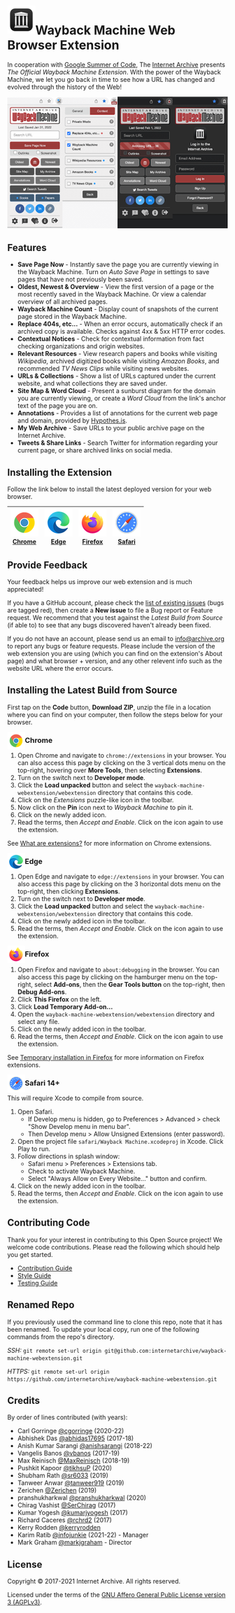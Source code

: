 <img width="64px" align="left" src="webextension/images/app-icon/app-icon128.png">

# Wayback Machine Web Browser Extension

In cooperation with [Google Summer of Code](https://summerofcode.withgoogle.com), The [Internet Archive](https://archive.org) presents *The Official Wayback Machine Extension*. With the power of the Wayback Machine, we let you go back in time to see how a URL has changed and evolved through the history of the Web!

![screenshot](graphics/screenshots/popups.png)


## Features

- **Save Page Now** - Instantly save the page you are currently viewing in the Wayback Machine. Turn on *Auto Save Page* in settings to save pages that have not previously been saved.
- **Oldest, Newest &amp; Overview** - View the first version of a page or the most recently saved in the Wayback Machine. Or view a calendar overview of all archived pages.
- **Wayback Machine Count** - Display count of snapshots of the current page stored in the Wayback Machine.
- **Replace 404s, etc...** - When an error occurs, automatically check if an archived copy is available. Checks against 4xx &amp; 5xx HTTP error codes.
- **Contextual Notices** - Check for contextual information from fact checking organizations and origin websites.
- **Relevant Resources** - View research papers and books while visiting *Wikipedia*, archived digitized books while visiting *Amazon Books*, and recommended *TV News Clips* while visiting news websites.
- **URLs &amp; Collections** - Show a list of URLs captured under the current website, and what collections they are saved under.
- **Site Map &amp; Word Cloud** - Present a sunburst diagram for the domain you are currently viewing, or create a *Word Cloud* from the link's anchor text of the page you are on.
- **Annotations** - Provides a list of annotations for the current web page and domain, provided by [Hypothes.is](https://web.hypothes.is).
- **My Web Archive** - Save URLs to your public archive page on the Internet Archive.
- **Tweets &amp; Share Links** - Search Twitter for information regarding your current page, or share archived links on social media.


## Installing the Extension

Follow the link below to install the latest deployed version for your web browser.

| [![Chrome](webextension/images/about/chrome64.png)<br> Chrome](https://chrome.google.com/webstore/detail/wayback-machine/fpnmgdkabkmnadcjpehmlllkndpkmiak) | [![Edge](webextension/images/about/edge64.png)<br> Edge](https://microsoftedge.microsoft.com/addons/detail/wayback-machine/kjmickeoogghaimmomagaghnogelpcpn) | [![Firefox](webextension/images/about/firefox64.png)<br> Firefox](https://addons.mozilla.org/en-US/firefox/addon/wayback-machine_new/) | [![Safari](webextension/images/about/safari64.png)<br> Safari](https://apps.apple.com/us/app/wayback-machine/id1472432422?mt=12) |
| -- | -- | -- | -- |


## Provide Feedback

Your feedback helps us improve our web extension and is much appreciated!

If you have a GitHub account, please check the [list of existing issues](https://github.com/internetarchive/wayback-machine-webextension/issues) (bugs are tagged red), then create a **New issue** to file a Bug report or Feature request. We recommend that you test against the _Latest Build from Source_ (if able to) to see that any bugs discovered haven't already been fixed.

If you do not have an account, please send us an email to info@archive.org to report any bugs or feature requests. Please include the version of the web extension you are using (which you can find on the extension's About page) and what browser + version, and any other relevent info such as the website URL where the error occurs.


## Installing the Latest Build from Source

First tap on the **Code** button, **Download ZIP**, unzip the file in a location where you can find on your computer, then follow the steps below for your browser.

<img width="40px" align="left" src="webextension/images/about/chrome64.png">

### Chrome

1. Open Chrome and navigate to `chrome://extensions` in your browser. You can also access this page by clicking on the 3 vertical dots menu on the top-right, hovering over **More Tools**, then selecting **Extensions**.
2. Turn on the switch next to **Developer mode**.
3. Click the **Load unpacked** button and select the `wayback-machine-webextension/webextension` directory that contains this code.
4. Click on the *Extensions* puzzle-like icon in the toolbar.
5. Now click on the **Pin** icon next to *Wayback Machine* to pin it.
6. Click on the newly added icon.
7. Read the terms, then *Accept and Enable*. Click on the icon again to use the extension.

See [What are extensions?](https://developer.chrome.com/extensions) for more information on Chrome extensions.

<img width="40px" align="left" src="webextension/images/about/edge64.png">

### Edge

1. Open Edge and navigate to `edge://extensions` in your browser. You can also access this page by clicking on the 3 horizontal dots menu on the top-right, then clicking **Extensions**.
2. Turn on the switch next to **Developer mode**.
3. Click the **Load unpacked** button and select the `wayback-machine-webextension/webextension` directory that contains this code.
4. Click on the newly added icon in the toolbar.
5. Read the terms, then *Accept and Enable*. Click on the icon again to use the extension.

<img width="40px" align="left" src="webextension/images/about/firefox64.png">

### Firefox

1. Open Firefox and navigate to `about:debugging` in the browser. You can also access this page by clicking on the hamburger menu on the top-right, select **Add-ons**, then the **Gear Tools button** on the top-right, then **Debug Add-ons**.
2. Click **This Firefox** on the left.
3. Click **Load Temporary Add-on...**
4. Open the `wayback-machine-webextension/webextension` directory and select any file.
5. Click on the newly added icon in the toolbar.
6. Read the terms, then *Accept and Enable*. Click on the icon again to use the extension.

See [Temporary installation in Firefox](https://extensionworkshop.com/documentation/develop/temporary-installation-in-firefox/) for more information on Firefox extensions.

<img width="40px" align="left" src="webextension/images/about/safari64.png">

### Safari 14+

This will require Xcode to compile from source.

1. Open Safari.
   - If Develop menu is hidden, go to Preferences > Advanced > check "Show Develop menu in menu bar".
   - Then Develop menu > Allow Unsigned Extensions (enter password).
2. Open the project file `safari/Wayback Machine.xcodeproj` in Xcode. Click Play to run.
3. Follow directions in splash window:
   - Safari menu > Preferences > Extensions tab.
   - Check to activate Wayback Machine.
   - Select "Always Allow on Every Website..." button and confirm.
4. Click on the newly added icon in the toolbar.
5. Read the terms, then *Accept and Enable*. Click on the icon again to use the extension.


## Contributing Code

Thank you for your interest in contributing to this Open Source project! We welcome code contributions. Please read the following which should help you get started.

- [Contribution Guide](CONTRIBUTING.md)
- [Style Guide](STYLE_GUIDE.md)
- [Testing Guide](TESTING_GUIDE.md)


## Renamed Repo

If you previously used the command line to clone this repo, note that it has been renamed. To update your local copy, run one of the following commands from the repo's directory.

*SSH:* `git remote set-url origin git@github.com:internetarchive/wayback-machine-webextension.git`

*HTTPS:* `git remote set-url origin https://github.com/internetarchive/wayback-machine-webextension.git`


## Credits

By order of lines contributed (with years):

- Carl Gorringe [@cgorringe](https://github.com/cgorringe) (2020-22)
- Abhishek Das [@abhidas17695](https://github.com/abhidas17695) (2017-18)
- Anish Kumar Sarangi [@anishsarangi](https://github.com/anishsarangi) (2018-22)
- Vangelis Banos [@vbanos](https://github.com/vbanos) (2017-19)
- Max Reinisch [@MaxReinisch](https://github.com/maxreinisch) (2018-19)
- Pushkit Kapoor [@tikhsuP](https://github.com/tikhsuP) (2020)
- Shubham Rath [@sr6033](https://github.com/sr6033) (2019)
- Tanweer Anwar [@tanweer919](https://github.com/tanweer919) (2019)
- Zerichen [@Zerichen](https://github.com/Zerichen) (2019)
- pranshukharkwal [@pranshukharkwal](https://github.com/pranshukharkwal) (2020)
- Chirag Vashist [@SerChirag](https://github.com/SerChirag) (2017)
- Kumar Yogesh [@kumarjyogesh](https://github.com/kumarjyogesh) (2017)
- Richard Caceres [@rchrd2](https://github.com/rchrd2) (2017)
- Kerry Rodden [@kerryrodden](https://github.com/kerryrodden)
- Karim Ratib [@infojunkie](https://github.com/infojunkie) (2021-22) - Manager
- Mark Graham [@markjgraham](https://github.com/markjgraham) - Director


## License

Copyright © 2017-2021 Internet Archive. All rights reserved.

Licensed under the terms of the [GNU Affero General Public License version 3 (AGPLv3)](LICENSE).
